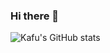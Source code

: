 ### Hi there 👋

<!--
**goTtheFuego/gotTheFuego** is a ✨ _special_ ✨ repository because its `README.md` (this file) appears on your GitHub profile.

🦔你好！我是Kafu 🦔
- 🔭 我在 积水潭师专 学习计算机
- 🤔 我正在学习 System, RL...
- 💬 Ask me about Anything !
- 📫 欢迎通过以下方式联系我: thisissollab@gmail.com
- 😄 Pronouns: They/them
-->

![Kafu's GitHub stats](https://github-readme-stats.vercel.app/api?username=gotTheFuego&show_icons=true&theme=radical)

